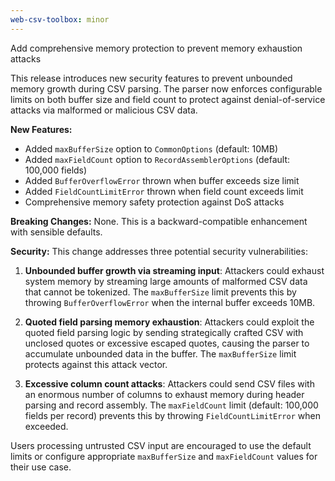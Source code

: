 ```yaml
---
web-csv-toolbox: minor
---
```


Add comprehensive memory protection to prevent memory exhaustion attacks

This release introduces new security features to prevent unbounded memory growth during CSV parsing. The parser now enforces configurable limits on both buffer size and field count to protect against denial-of-service attacks via malformed or malicious CSV data.

**New Features:**
- Added `maxBufferSize` option to `CommonOptions` (default: 10MB)
- Added `maxFieldCount` option to `RecordAssemblerOptions` (default: 100,000 fields)
- Added `BufferOverflowError` thrown when buffer exceeds size limit
- Added `FieldCountLimitError` thrown when field count exceeds limit
- Comprehensive memory safety protection against DoS attacks

**Breaking Changes:**
None. This is a backward-compatible enhancement with sensible defaults.

**Security:**
This change addresses three potential security vulnerabilities:

1. **Unbounded buffer growth via streaming input**: Attackers could exhaust system memory by streaming large amounts of malformed CSV data that cannot be tokenized. The `maxBufferSize` limit prevents this by throwing `BufferOverflowError` when the internal buffer exceeds 10MB.

2. **Quoted field parsing memory exhaustion**: Attackers could exploit the quoted field parsing logic by sending strategically crafted CSV with unclosed quotes or excessive escaped quotes, causing the parser to accumulate unbounded data in the buffer. The `maxBufferSize` limit protects against this attack vector.

3. **Excessive column count attacks**: Attackers could send CSV files with an enormous number of columns to exhaust memory during header parsing and record assembly. The `maxFieldCount` limit (default: 100,000 fields per record) prevents this by throwing `FieldCountLimitError` when exceeded.

Users processing untrusted CSV input are encouraged to use the default limits or configure appropriate `maxBufferSize` and `maxFieldCount` values for their use case.
